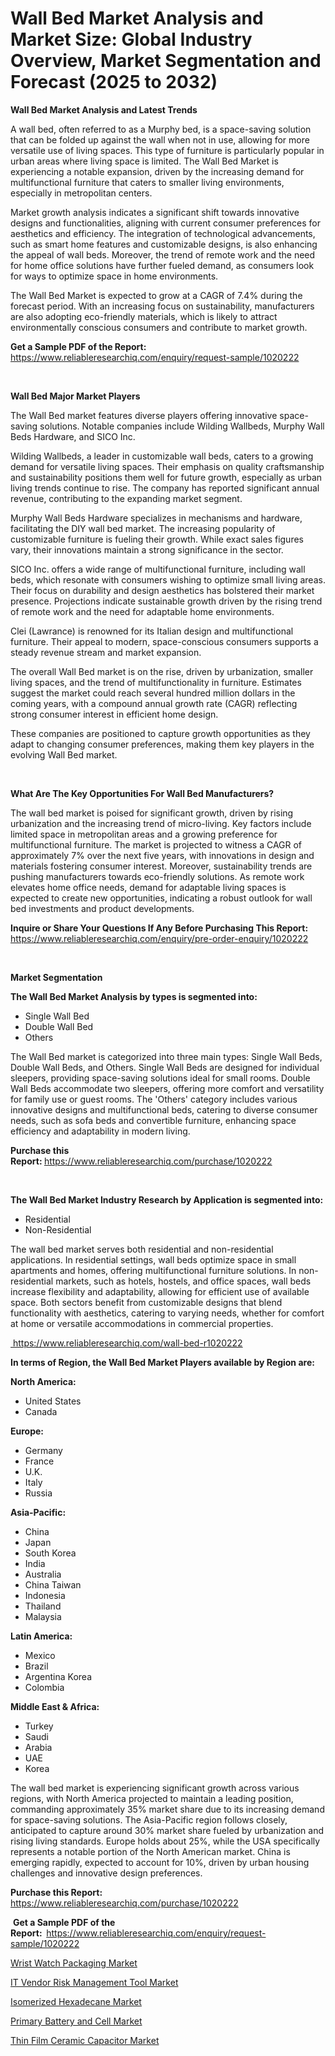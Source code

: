<p><h1>Wall Bed Market Analysis and Market Size: Global Industry Overview, Market Segmentation and Forecast (2025 to 2032)</h1></p><p><strong>Wall Bed Market Analysis and Latest Trends</strong></p>
<p><p>A wall bed, often referred to as a Murphy bed, is a space-saving solution that can be folded up against the wall when not in use, allowing for more versatile use of living spaces. This type of furniture is particularly popular in urban areas where living space is limited. The Wall Bed Market is experiencing a notable expansion, driven by the increasing demand for multifunctional furniture that caters to smaller living environments, especially in metropolitan centers.</p><p>Market growth analysis indicates a significant shift towards innovative designs and functionalities, aligning with current consumer preferences for aesthetics and efficiency. The integration of technological advancements, such as smart home features and customizable designs, is also enhancing the appeal of wall beds. Moreover, the trend of remote work and the need for home office solutions have further fueled demand, as consumers look for ways to optimize space in home environments.</p><p>The Wall Bed Market is expected to grow at a CAGR of 7.4% during the forecast period. With an increasing focus on sustainability, manufacturers are also adopting eco-friendly materials, which is likely to attract environmentally conscious consumers and contribute to market growth.</p></p>
<p><strong>Get a Sample PDF of the Report:&nbsp;</strong> <a href="https://www.reliableresearchiq.com/enquiry/request-sample/1020222?utm_campaign=2243&utm_medium=2&utm_source=Github&utm_content=ia&utm_term=06022025&utm_id=wall-bed">https://www.reliableresearchiq.com/enquiry/request-sample/1020222</a></p>
<p>&nbsp;</p>
<p><strong>Wall Bed Major Market Players</strong></p>
<p><p>The Wall Bed market features diverse players offering innovative space-saving solutions. Notable companies include Wilding Wallbeds, Murphy Wall Beds Hardware, and SICO Inc. </p><p>Wilding Wallbeds, a leader in customizable wall beds, caters to a growing demand for versatile living spaces. Their emphasis on quality craftsmanship and sustainability positions them well for future growth, especially as urban living trends continue to rise. The company has reported significant annual revenue, contributing to the expanding market segment.</p><p>Murphy Wall Beds Hardware specializes in mechanisms and hardware, facilitating the DIY wall bed market. The increasing popularity of customizable furniture is fueling their growth. While exact sales figures vary, their innovations maintain a strong significance in the sector.</p><p>SICO Inc. offers a wide range of multifunctional furniture, including wall beds, which resonate with consumers wishing to optimize small living areas. Their focus on durability and design aesthetics has bolstered their market presence. Projections indicate sustainable growth driven by the rising trend of remote work and the need for adaptable home environments.</p><p>Clei (Lawrance) is renowned for its Italian design and multifunctional furniture. Their appeal to modern, space-conscious consumers supports a steady revenue stream and market expansion. </p><p>The overall Wall Bed market is on the rise, driven by urbanization, smaller living spaces, and the trend of multifunctionality in furniture. Estimates suggest the market could reach several hundred million dollars in the coming years, with a compound annual growth rate (CAGR) reflecting strong consumer interest in efficient home design. </p><p>These companies are positioned to capture growth opportunities as they adapt to changing consumer preferences, making them key players in the evolving Wall Bed market.</p></p>
<p>&nbsp;</p>
<p><strong>What Are The Key Opportunities For Wall Bed Manufacturers?</strong></p>
<p><p>The wall bed market is poised for significant growth, driven by rising urbanization and the increasing trend of micro-living. Key factors include limited space in metropolitan areas and a growing preference for multifunctional furniture. The market is projected to witness a CAGR of approximately 7% over the next five years, with innovations in design and materials fostering consumer interest. Moreover, sustainability trends are pushing manufacturers towards eco-friendly solutions. As remote work elevates home office needs, demand for adaptable living spaces is expected to create new opportunities, indicating a robust outlook for wall bed investments and product developments.</p></p>
<p><strong>Inquire or Share Your Questions If Any Before Purchasing This Report:</strong> <a href="https://www.reliableresearchiq.com/enquiry/pre-order-enquiry/1020222?utm_campaign=2243&utm_medium=2&utm_source=Github&utm_content=ia&utm_term=06022025&utm_id=wall-bed">https://www.reliableresearchiq.com/enquiry/pre-order-enquiry/1020222</a></p>
<p>&nbsp;</p>
<p><strong>Market Segmentation</strong></p>
<p><strong>The Wall Bed Market Analysis by types is segmented into:</strong></p>
<p><ul><li>Single Wall Bed</li><li>Double Wall Bed</li><li>Others</li></ul></p>
<p><p>The Wall Bed market is categorized into three main types: Single Wall Beds, Double Wall Beds, and Others. Single Wall Beds are designed for individual sleepers, providing space-saving solutions ideal for small rooms. Double Wall Beds accommodate two sleepers, offering more comfort and versatility for family use or guest rooms. The 'Others' category includes various innovative designs and multifunctional beds, catering to diverse consumer needs, such as sofa beds and convertible furniture, enhancing space efficiency and adaptability in modern living.</p></p>
<p><strong>Purchase this Report:&nbsp;</strong><a href="https://www.reliableresearchiq.com/purchase/1020222?utm_campaign=2243&utm_medium=2&utm_source=Github&utm_content=ia&utm_term=06022025&utm_id=wall-bed">https://www.reliableresearchiq.com/purchase/1020222</a></p>
<p>&nbsp;</p>
<p><strong>The Wall Bed Market Industry Research by Application is segmented into:</strong></p>
<p><ul><li>Residential</li><li>Non-Residential</li></ul></p>
<p><p>The wall bed market serves both residential and non-residential applications. In residential settings, wall beds optimize space in small apartments and homes, offering multifunctional furniture solutions. In non-residential markets, such as hotels, hostels, and office spaces, wall beds increase flexibility and adaptability, allowing for efficient use of available space. Both sectors benefit from customizable designs that blend functionality with aesthetics, catering to varying needs, whether for comfort at home or versatile accommodations in commercial properties.</p></p>
<p><a href="https://www.reliableresearchiq.com/wall-bed-r1020222?utm_campaign=2243&utm_medium=2&utm_source=Github&utm_content=ia&utm_term=06022025&utm_id=wall-bed">&nbsp;https://www.reliableresearchiq.com/wall-bed-r1020222</a></p>
<p><strong>In terms of Region, the Wall Bed Market Players available by Region are:</strong></p>
<p>
    <p> <strong> North America: </strong>
        <ul>
            <li>United States</li>
            <li>Canada</li>
        </ul>
        </p> 
    <p> <strong> Europe: </strong>
        <ul>
            <li>Germany</li>
            <li>France</li>
            <li>U.K.</li>
            <li>Italy</li>
            <li>Russia</li>
        </ul>
        </p> 
    <p> <strong> Asia-Pacific: </strong>
        <ul>
            <li>China</li>
            <li>Japan</li>
            <li>South Korea</li>
            <li>India</li>
            <li>Australia</li>
            <li>China Taiwan</li>
            <li>Indonesia</li>
            <li>Thailand</li>
            <li>Malaysia</li>
        </ul>
        </p> 
    <p> <strong> Latin America: </strong>
        <ul>
            <li>Mexico</li>
            <li>Brazil</li>
            <li>Argentina Korea</li>
            <li>Colombia</li>
        </ul>
        </p> 
    <p> <strong> Middle East & Africa: </strong>
        <ul>
            <li>Turkey</li>
            <li>Saudi</li>
            <li>Arabia</li>
            <li>UAE</li>
            <li>Korea</li>
        </ul>
    </p>
    </p>
<p><p>The wall bed market is experiencing significant growth across various regions, with North America projected to maintain a leading position, commanding approximately 35% market share due to its increasing demand for space-saving solutions. The Asia-Pacific region follows closely, anticipated to capture around 30% market share fueled by urbanization and rising living standards. Europe holds about 25%, while the USA specifically represents a notable portion of the North American market. China is emerging rapidly, expected to account for 10%, driven by urban housing challenges and innovative design preferences.</p></p>
<p><strong>Purchase this Report: </strong><a href="https://www.reliableresearchiq.com/purchase/1020222?utm_campaign=2243&utm_medium=2&utm_source=Github&utm_content=ia&utm_term=06022025&utm_id=wall-bed">https://www.reliableresearchiq.com/purchase/1020222</a></p>
<p>&nbsp;<strong>Get a Sample PDF of the Report:&nbsp;&nbsp;</strong><a href="https://www.reliableresearchiq.com/enquiry/request-sample/1020222?utm_campaign=2243&utm_medium=2&utm_source=Github&utm_content=ia&utm_term=06022025&utm_id=wall-bed">https://www.reliableresearchiq.com/enquiry/request-sample/1020222</a></p>
<p><strong></strong></p>
<p><p><a href="https://www.linkedin.com/pulse/examining-market-drivers-wrist-watch-packaging-expected-grow-0bohf?utm_campaign=2243&utm_medium=2&utm_source=Github&utm_content=ia&utm_term=06022025&utm_id=wall-bed">Wrist Watch Packaging Market</a></p><p><a href="https://www.linkedin.com/pulse/future-vendor-risk-management-tool-market-revenue-worth-cagr-konhf?utm_campaign=2243&utm_medium=2&utm_source=Github&utm_content=ia&utm_term=06022025&utm_id=wall-bed">IT Vendor Risk Management Tool Market</a></p><p><a href="https://www.linkedin.com/pulse/isomerized-hexadecane-market-overview-components-application-szkpf?utm_campaign=2243&utm_medium=2&utm_source=Github&utm_content=ia&utm_term=06022025&utm_id=wall-bed">Isomerized Hexadecane Market</a></p><p><a href="https://www.linkedin.com/pulse/future-primary-battery-cell-market-2025-2032-growth-forecast-52fuf?utm_campaign=2243&utm_medium=2&utm_source=Github&utm_content=ia&utm_term=06022025&utm_id=wall-bed">Primary Battery and Cell Market</a></p><p><a href="https://www.linkedin.com/pulse/projecting-thin-film-ceramic-capacitor-markets-rapid-growthwith-5pqsf?utm_campaign=2243&utm_medium=2&utm_source=Github&utm_content=ia&utm_term=06022025&utm_id=wall-bed">Thin Film Ceramic Capacitor Market</a></p></p>